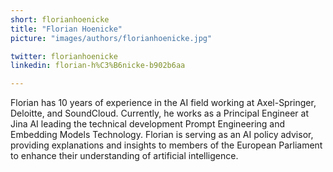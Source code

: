 ```yaml
---
short: florianhoenicke
title: "Florian Hoenicke"
picture: "images/authors/florianhoenicke.jpg"

twitter: florianhoenicke
linkedin: florian-h%C3%B6nicke-b902b6aa

---
```


Florian has 10 years of experience in the AI field working at Axel-Springer, Deloitte, and SoundCloud. Currently, he works as a Principal Engineer at Jina AI leading the technical development Prompt Engineering and Embedding Models Technology. Florian is serving as an AI policy advisor, providing explanations and insights to members of the European Parliament to enhance their understanding of artificial intelligence.